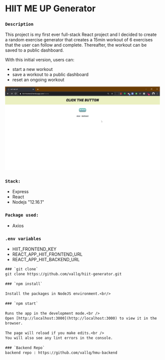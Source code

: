 # HIIT ME UP Generator

### `Description`
This project is my first ever full-stack React project and I decided to create a random exercise generator that creates a 15min workout of 6 exercises that the user can follow and complete. 
Thereafter, the workout can be saved to a public dashboard.

With this initial version, users can:
- start a new workout
- save a workout to a public dashboard
- reset an ongoing workout

![](hiit-generator.gif)

### `Stack:`

- Express
- React
- Nodejs "12.16.1"

### `Package used:`
- Axios

### `.env variables`
- HIIT_FRONTEND_KEY
- REACT_APP_HIIT_FRONTEND_URL
- REACT_APP_HIIT_BACKEND_URL

```
### `git clone`
git clone https://github.com/vallq/hiit-generator.git

### `npm install`

Install the packages in NodeJS environment.<br/>

### `npm start`

Runs the app in the development mode.<br />
Open [http://localhost:3000](http://localhost:3000) to view it in the browser.

The page will reload if you make edits.<br />
You will also see any lint errors in the console.

### `Backend Repo`
backend repo : https://github.com/vallq/hmu-backend
